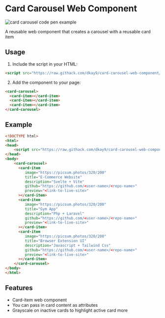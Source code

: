 # Card Carousel Web Component

![card carousel code pen example](./Card-Carousel.gif)

A reusable web component that creates a carousel with a reusable card item 

## Usage

1. Include the script in your HTML:
```html
<script src="https://raw.githack.com/dkay9/card-carousel-web-component/main/card-carousel.js" type="module" defer></script>
```

2. Add the component to your page:
```html
<card-carousel>
  <card-item></card-item>
  <card-item></card-item>
  <card-item></card-item>
</card-carousel>
```

## Example

```html
<!DOCTYPE html>
<html>
<head>
    <script src="https://raw.githack.com/dkay9/card-carousel-web-component/main/card-carousel.js" type="module" defer></script>
</head>
<body>
    <card-carousel>
      <card-item
         image="https://picsum.photos/320/200"
         title="E-Commerce Website"
         description="Svelte + Vite"
         github="https://github.com/<user-name>/<repo-name>"
         preview="<link-to-live-site>"
      ></card-item>
      <card-item
         image="https://picsum.photos/320/200"
         title="Gym App"
         description="Php + Laravel"
         github="https://github.com/<user-name>/<repo-name>"
         preview="<link-to-live-site>"
      ></card-item>
      <card-item
         image="https://picsum.photos/320/200"
         title="Browser Extension UI"
         description="Javascript + Tailwind Css"
         github="https://github.com/<user-name>/<repo-name>"
         preview="<link-to-live-site>"
      ></card-item>
    </card-carousel>
</body>
</html>
```

## Features

- Card-item web component
- You can pass in card content as attributes
- Grayscale on inactive cards to highlight active card more
